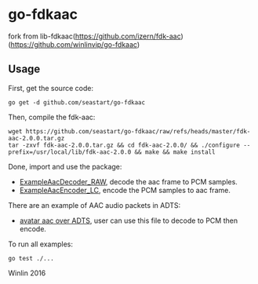 # go-fdkaac

fork from lib-fdkaac(https://github.com/izern/fdk-aac) (https://github.com/winlinvip/go-fdkaac)

## Usage

First, get the source code:

```
go get -d github.com/seastart/go-fdkaac
```

Then, compile the fdk-aac:

```
wget https://github.com/seastart/go-fdkaac/raw/refs/heads/master/fdk-aac-2.0.0.tar.gz
tar -zxvf fdk-aac-2.0.0.tar.gz && cd fdk-aac-2.0.0/ && ./configure --prefix=/usr/local/lib/fdk-aac-2.0.0 && make && make install
```

Done, import and use the package:

* [ExampleAacDecoder_RAW](fdkaac/example_test.go#L29), decode the aac frame to PCM samples.
* [ExampleAacEncoder_LC](fdkaac/example_test.go#L316), encode the PCM samples to aac frame.

There are an example of AAC audio packets in ADTS:

* [avatar aac over ADTS](doc/adts_data.go), user can use this file to decode to PCM then encode.

To run all examples:

```
go test ./...
```

Winlin 2016
